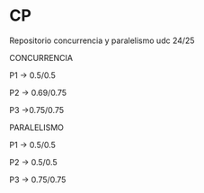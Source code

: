 # CP
Repositorio concurrencia y paralelismo udc 24/25

CONCURRENCIA

P1 -> 0.5/0.5

P2 -> 0.69/0.75

P3 ->0.75/0.75

PARALELISMO

P1 -> 0.5/0.5

P2 -> 0.5/0.5

P3 -> 0.75/0.75

